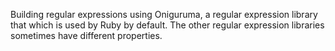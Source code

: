 Building regular expressions using Oniguruma, a regular expression library that which is used by Ruby by default. The other  regular expression libraries sometimes have different properties.
